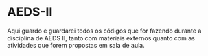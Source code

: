 # AEDS-II
 Aqui guardo e guardarei todos os códigos que for fazendo durante a disciplina de AEDS II, tanto com materiais externos quanto com as atividades que forem propostas em sala de aula.

